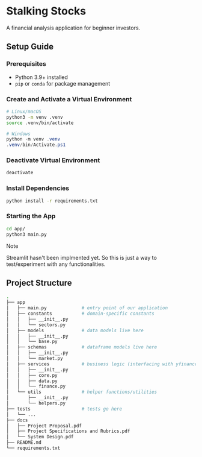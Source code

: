 # Stalking Stocks

A financial analysis application for beginner investors.

## Setup Guide

### Prerequisites 

- Python 3.9+ installed  
- `pip` or `conda` for package management  

### Create and Activate a Virtual Environment

```bash
# Linux/macOS 
python3 -m venv .venv
source .venv/bin/activate 
```

```powershell
# Windows 
python -m venv .venv
.venv/bin/Activate.ps1 
```

### Deactivate Virtual Environment

```bash
deactivate
```

### Install Dependencies

```bash
python install -r requirements.txt
```

### Starting the App

```bash
cd app/
python3 main.py
```

> [!NOTE]
> Streamlit hasn't been implmented yet. So this is just a way to test/experiment
> with any functionalities.

## Project Structure

```bash
.
├── app
│   ├── main.py             # entry point of our application
│   ├── constants           # domain-specific constants
│   │   ├── __init__.py
│   │   └── sectors.py
│   ├── models              # data models live here
│   │   ├── __init__.py
│   │   └── base.py
│   ├── schemas             # dataframe models live here
│   │   ├── __init__.py
│   │   └── market.py
│   ├── services            # business logic (interfacing with yfinance, APIs)
│   │   ├── __init__.py
│   │   ├── core.py
│   │   ├── data.py
│   │   └── finance.py
│   └── utils               # helper functions/utilities
│       ├── __init__.py
│       └── helpers.py
├── tests                   # tests go here
│   └── ...
├── docs
│   ├── Project Proposal.pdf
│   ├── Project Specifications and Rubrics.pdf
│   └── System Design.pdf
├── README.md
└── requirements.txt
```

